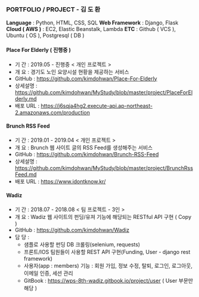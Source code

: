 ### PORTFOLIO / PROJECT - 김 도 환 

**Language**           : Python, HTML, CSS, SQL
**Web Framework** : Django, Flask
**Cloud ( AWS )**     : EC2, Elastic Beanstalk, Lambda
**ETC**                      : Github ( VCS ), Ubuntu ( OS ), Postgresql ( DB )

#### Place For Elderly ( 진행중 )

- 기    간   :  2019.05 - 진행중 < 개인 프로젝트 >
- 개    요   :  경기도 노인 요양시설 현황을 제공하는 서비스
- GitHub   :  https://github.com/kimdohwan/Place-For-Elderly
- 상세설명  : https://github.com/kimdohwan/MyStudy/blob/master/project/PlaceForElderly.md
- 배포 URL : https://j6sqja4hg2.execute-api.ap-northeast-2.amazonaws.com/production
#### Brunch RSS Feed

- 기    간   :  2019.01 - 2019.04 < 개인 프로젝트 > 
- 개    요   :  Brunch 웹 사이트 글의 RSS Feed를 생성해주는 서비스
- GitHub   :  https://github.com/kimdohwan/Brunch-RSS-Feed
- 상세설명  : https://github.com/kimdohwan/MyStudy/blob/master/project/BrunchRssFeed.md
- 배포 URL : https://www.idontknow.kr/

#### Wadiz

- 기    간   :  2018.07 - 2018.08 < 팀 프로젝트 - 3인 >
- 개    요   :  Wadiz 웹 사이트의 펀딩/유져 기능에 해당되는 RESTful API 구현 ( Copy )
- GitHub   :  https://github.com/kimdohwan/Wadiz
- 담    당   :
  - 샘플로 사용할 펀딩 DB 크롤링(selenium, requests)
  - 프론트/IOS 팀원들이 사용할 REST API 구현(Funding, User - django rest framework)
  - 사용자(app : members) 기능 : 회원 가입, 정보 수정, 탈퇴, 로그인, 로그아웃, 이메일 인증, 세션 관리
  - GitBook  : https://wps-8th-wadiz.gitbook.io/project/user ( User 부문만 해당 )